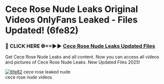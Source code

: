 # Cece Rose Nude Leaks Original Videos 0nlyFans Leaked - Files Updated! (6fe82)

<h3>🔴 CLICK HERE 🌐==►► <a href="https://tinyurl.com/yrmya6cz" rel="nofollow">Cece Rose Nude Leaks Updated Files</a></h3>

Get Cece Rose Nude Leaks and all content. Now you can access all videos and pictures of Cece Rose Nude Leaks. New Updated Files 2025!

[![6fe82](https://i.imgur.com/FMdXYCs.gif)](https://tinyurl.com/yrmya6cz)
cece rose leaked nude<br>
cece rose nude videos